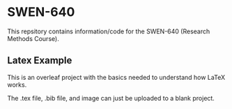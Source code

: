 # SWEN-640

This repsitory contains information/code for the SWEN-640 (Research Methods Course). 

## Latex Example
This is an overleaf project with the basics needed to understand how LaTeX works.

The .tex file, .bib file, and image can just be uploaded to a blank project.

